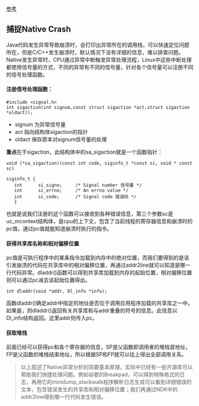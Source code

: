 [参考](https://mp.weixin.qq.com/s/g-WzYF3wWAljok1XjPoo7w?)
## 捕捉Native Crash
Java代码发生异常导致崩溃时，会打印出异常所在的调用栈，可以快速定位问题所在，但是C/C++发生崩溃时，默认情况下没有详细的信息，难以排查问题。<br/>
Native发生异常时，CPU通过异常中断触发异常处理流程，Linux中这些中断处理都使用信号量的方式，不同的异常有不同的信号量，针对各个信号量可以注册不同的信号处理函数。

#### 注册信号处理函数：
```
#include <signal.h> 
int sigaction(int signum,const struct sigaction *act,struct sigaction *oldact));
```
* signum 为异常信号量
* act 指向结构体sigaction的指针
* oldact 保存原本对signum信号量的处理

**重点**在于sigaction，此结构体中的sa_sigaction就是一个函数指针：
```
void (*sa_sigaction)(const int code, siginfo_t *const si, void * const sc) 

siginfo_t {
   int      si_signo;     /* Signal number 信号量 */
   int      si_errno;     /* An errno value */
   int      si_code;      /* Signal code 错误码 */
   }
```
也就是说我们注册的这个函数可以接收到各种错误信息，第三个参数sc是uc_mcontext结构体，是cpu的上下文，包含了当前线程的寄存器信息和崩溃时的pc值，通过pc值就能知道崩溃时执行的指令。

#### 获得共享库名称和相对偏移位置
pc值是可执行程序中的某条指令加载到内存中的绝对位置，而我们要得到的是该引发崩溃的代码在共享库中的相对偏移位置，再通过addr2line就可以知道是哪一行代码异常。dladdr()函数可以得到共享库加载到内存的起始位置，相对偏移位置则可以通过pc减去该起始位置得出。
```
int dladdr(void *addr, Dl_info *info);
```
函数dladdr()确定addr中指定的地址是否位于调用应用程序加载的共享库之一中。如果是，则dladdr()返回有关共享库和与addr重叠的符号的信息。此信息以Dl_info结构返回。这里addr则传入pc。

#### 获取堆栈
前面已经可以获得pc和各个寄存器的信息，SP是父函数即调用者的堆栈首地址，FP是父函数的堆栈结束地址，所以根据SP和FP就可以往上得出全部调用关系。

> 以上叙述了Native异常分析的简要基本原理，实际中已经有一些开源库可以帮助我们快捷处理问题。例如谷歌的Breakpad，可以得到特殊格式的日志，再用它的minidump_stackwalk程序解析日志生成可以看到详细错误的文本，包含错误发生的共享库和相对偏移位置；我们再通过NDK中的addr2line得到哪一行代码发生错误。